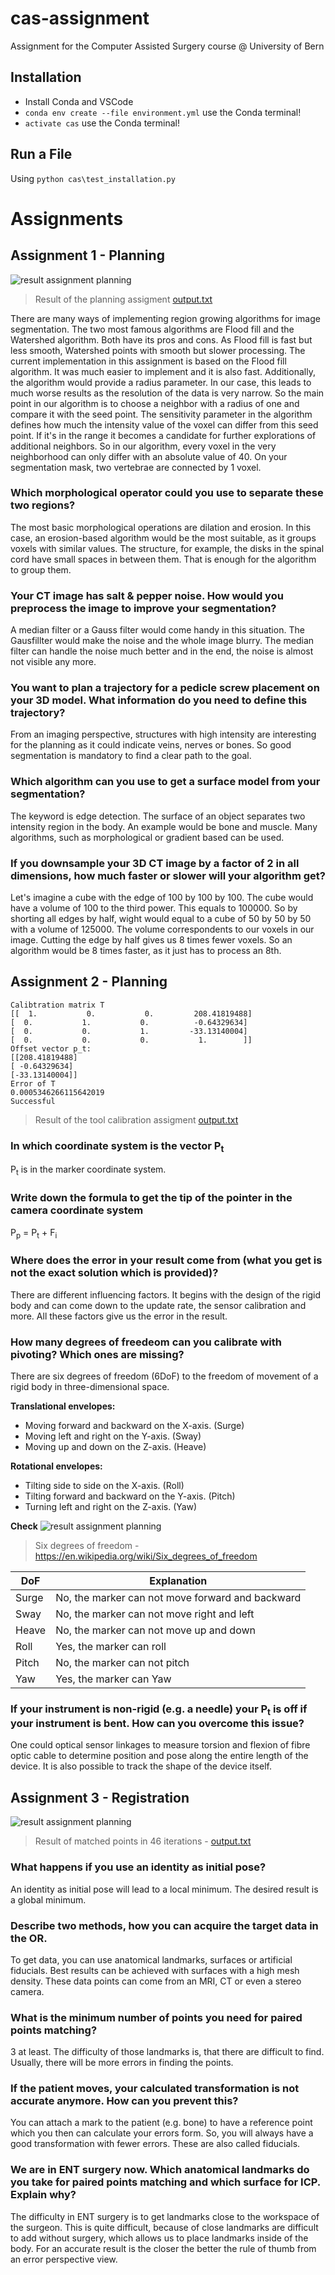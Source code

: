 # cas-assignment #
Assignment for the Computer Assisted Surgery course @ University of Bern

## Installation ##

* Install Conda and VSCode
* `conda env create --file environment.yml` use the Conda terminal!
* `activate cas` use the Conda terminal!

## Run a File ##

Using `python cas\test_installation.py`

# Assignments #

## Assignment 1 - Planning ##

![result assignment planning](assignments/planning/result.png)
> Result of the planning assigment [output.txt](assignments/planning/output.txt)

There are many ways of implementing region growing algorithms for image segmentation. The two most famous algorithms are Flood fill and the Watershed algorithm. Both have its pros and cons. As Flood fill is fast but less smooth, Watershed points with smooth but slower processing. The current implementation in this assignment is based on the Flood fill algorithm. It was much easier to implement and it is also fast. Additionally, the algorithm would provide a radius parameter. In our case, this leads to much worse results as the resolution of the data is very narrow.
So the main point in our algorithm is to choose a neighbor with a radius of one and compare it with the seed point. The sensitivity parameter in the algorithm defines how much the intensity value of the voxel can differ from this seed point. If it's in the range it becomes a candidate for further explorations of additional neighbors. So in our algorithm, every voxel in the very neighborhood can only differ with an absolute value of 40.
On your segmentation mask, two vertebrae are connected by 1 voxel. 

### Which morphological operator could you use to separate these two regions? ###
The most basic morphological operations are dilation and erosion. In this case, an erosion-based algorithm would be the most suitable, as it groups voxels with similar values. The structure, for example, the disks in the spinal cord have small spaces in between them. That is enough for the algorithm to group them.

### Your CT image has salt & pepper noise. How would you preprocess the image to improve your segmentation? ###
A median filter or a Gauss filter would come handy in this situation. The Gausfillter would make the noise and the whole image blurry. The median filter can handle the noise much better and in the end, the noise is almost not visible any more.

### You want to plan a trajectory for a pedicle screw placement on your 3D model. What information do you need to define this trajectory? ###

From an imaging perspective, structures with high intensity are interesting for the planning as it could indicate veins, nerves or bones. So good segmentation is mandatory to find a clear path to the goal.

### Which algorithm can you use to get a surface model from your segmentation? ###
The keyword is edge detection. The surface of an object separates two intensity region in the body. An example would be bone and muscle. Many algorithms, such as morphological or gradient based can be used.


### If you downsample your 3D CT image by a factor of 2 in all dimensions, how much faster or slower will your algorithm get? ###
Let's imagine a cube with the edge of 100 by 100 by 100. The cube would have a volume of 100 to the third power. This equals to 100000. So by shorting all edges by half, wight would equal to a cube of 50 by 50 by 50 with a volume of 125000. The volume correspondents to our voxels in our image. Cutting the edge by half gives us 8 times fewer voxels. So an algorithm would be 8 times faster, as it just has to process an 8th.

## Assignment 2 - Planning ##
    Calibtration matrix T
    [[  1.           0.           0.         208.41819488]
    [  0.           1.           0.          -0.64329634]
    [  0.           0.           1.         -33.13140004]
    [  0.           0.           0.           1.        ]]
    Offset vector p_t:
    [[208.41819488]
    [ -0.64329634]
    [-33.13140004]]
    Error of T
    0.0005346266115642019
    Successful

> Result of the tool calibration assigment [output.txt](assignments/toolcalibration/output.txt)

### In which coordinate system is the vector P<sub>t</sub> ###
P<sub>t</sub> is in the marker coordinate system.
### Write down the formula to get the tip of the pointer in the camera coordinate system ###
P<sub>p</sub> = P<sub>t</sub> + F<sub>i</sub>
### Where does the error in your result come from (what you get is not the exact solution which is provided)? ###
There are different influencing factors. It begins with the design of the rigid body and can come down to the update rate, the sensor calibration and more. All these factors give us the error in the result.
### How many degrees of freedeom can you calibrate with pivoting? Which ones are missing? ###
There are six degrees of freedom (6DoF) to the freedom of movement of a rigid body in three-dimensional space.

**Translational envelopes:**
* Moving forward and backward on the X-axis. (Surge)
* Moving left and right on the Y-axis. (Sway)
* Moving up and down on the Z-axis. (Heave)

**Rotational envelopes:**
* Tilting side to side on the X-axis. (Roll)
* Tilting forward and backward on the Y-axis. (Pitch)
* Turning left and right on the Z-axis. (Yaw)

**Check**
![result assignment planning](assignments/toolcalibration/6DOF_en.jpg)
> Six degrees of freedom - https://en.wikipedia.org/wiki/Six_degrees_of_freedom

DoF | Explanation
--- | ---
Surge | No, the marker can not move forward and backward
Sway | No, the marker can not move right and left
Heave | No, the marker can not move up and down
Roll | Yes, the marker can roll
Pitch | No, the marker can not pitch
Yaw | Yes, the marker can Yaw

### If your instrument is non-rigid (e.g. a needle) your P<sub>t</sub> is off if your instrument is bent. How can you overcome this issue? ###
One could optical sensor linkages to measure torsion and flexion of fibre optic cable to determine position and pose along the entire length of the device. It is also possible to track the shape of the device itself.

## Assignment 3 - Registration ##
![result assignment planning](assignments/registration/result.png)
> Result of matched points in 46 iterations - [output.txt](assignments/registration/output.txt)
### What happens if you use an identity as initial pose? ###
An identity as initial pose will lead to a local minimum. The desired result is a global minimum.
### Describe two methods, how you can acquire the target data in the OR. ###
To get data, you can use anatomical landmarks, surfaces or artificial fiducials. Best results can be achieved with surfaces with a high mesh density. These data points can come from an MRI, CT or even a stereo camera.
### What is the minimum number of points you need for paired points matching? ###
3 at least. The difficulty of those landmarks is, that there are difficult to find. Usually, there will be more errors in finding the points.
### If the patient moves, your calculated transformation is not accurate anymore. How can you prevent this? ###
You can attach a mark to the patient (e.g. bone) to have a reference point which you then can calculate your errors form. So, you will always have a good transformation with fewer errors. These are also called fiducials.
### We are in ENT surgery now. Which anatomical landmarks do you take for paired points matching and which surface for ICP. Explain why? ###
The difficulty in ENT surgery is to get landmarks close to the workspace of the surgeon. This is quite difficult, because of close landmarks are difficult to add without surgery, which allows us to place landmarks inside of the body. For an accurate result is the closer the better the rule of thumb from an error perspective view.